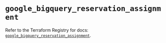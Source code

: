 # `google_bigquery_reservation_assignment`

Refer to the Terraform Registry for docs: [`google_bigquery_reservation_assignment`](https://registry.terraform.io/providers/hashicorp/google/5.39.1/docs/resources/bigquery_reservation_assignment).
